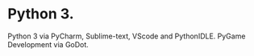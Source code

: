 # Python 3.
Python 3 via PyCharm, Sublime-text, VScode and PythonIDLE.
PyGame Development via GoDot.
